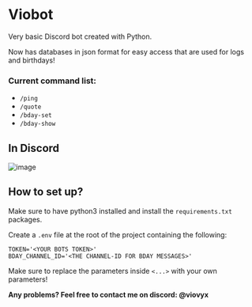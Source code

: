 # Viobot
Very basic Discord bot created with Python.

Now has databases in json format for easy access that are used for logs and birthdays!

### Current command list:
- `/ping`
- `/quote`
- `/bday-set`
- `/bday-show`

## In Discord
![image](https://cloud.viovyx.com/index.php/s/ENtL8rSaKB85B8Y/download/viobot.png)

## How to set up?
Make sure to have python3 installed and install the `requirements.txt` packages.

Create a `.env` file at the root of the project containing the following:
```dotenv
TOKEN='<YOUR BOTS TOKEN>'
BDAY_CHANNEL_ID='<THE CHANNEL-ID FOR BDAY MESSAGES>'
```
Make sure to replace the parameters inside `<...>` with your own parameters!

**Any problems? Feel free to contact me on discord: @viovyx**
